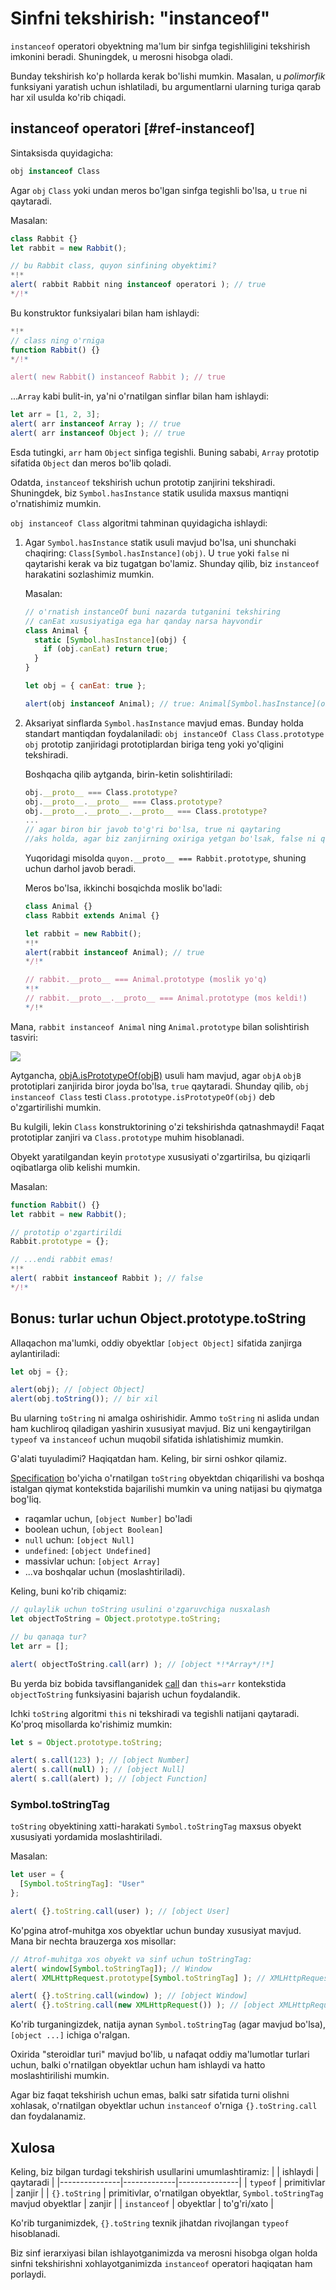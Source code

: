 # Sinfni tekshirish: "instanceof"

`instanceof` operatori obyektning ma'lum bir sinfga tegishliligini tekshirish imkonini beradi. Shuningdek, u merosni hisobga oladi.

Bunday tekshirish ko'p hollarda kerak bo'lishi mumkin. Masalan, u *polimorfik* funksiyani yaratish uchun ishlatiladi, bu argumentlarni ularning turiga qarab har xil usulda ko'rib chiqadi.

## instanceof operatori [#ref-instanceof]

Sintaksisda quyidagicha:
```js
obj instanceof Class
```

Agar `obj` `Class` yoki undan meros bo'lgan sinfga tegishli bo'lsa, u `true` ni qaytaradi.

Masalan:

```js run
class Rabbit {}
let rabbit = new Rabbit();

// bu Rabbit class, quyon sinfining obyektimi?
*!*
alert( rabbit Rabbit ning instanceof operatori ); // true
*/!*
```

Bu konstruktor funksiyalari bilan ham ishlaydi:

```js run
*!*
// class ning o'rniga
function Rabbit() {}
*/!*

alert( new Rabbit() instanceof Rabbit ); // true
```

...`Array` kabi bulit-in, ya'ni o'rnatilgan sinflar bilan ham ishlaydi:

```js run
let arr = [1, 2, 3];
alert( arr instanceof Array ); // true
alert( arr instanceof Object ); // true
```

Esda tutingki, `arr` ham `Object` sinfiga tegishli. Buning sababi, `Array`  prototip sifatida `Object` dan meros bo'lib qoladi.

Odatda, `instanceof` tekshirish uchun prototip zanjirini tekshiradi. Shuningdek, biz `Symbol.hasInstance` statik usulida maxsus mantiqni o'rnatishimiz mumkin.

`obj instanceof Class` algoritmi tahminan quyidagicha ishlaydi:

1. Agar `Symbol.hasInstance` statik usuli mavjud bo'lsa, uni shunchaki chaqiring: `Class[Symbol.hasInstance](obj)`. U `true` yoki `false` ni qaytarishi kerak va biz tugatgan bo'lamiz. Shunday qilib, biz `instanceof` harakatini sozlashimiz mumkin.

    Masalan:

    ```js run
    // o'rnatish instanceOf buni nazarda tutganini tekshiring
    // canEat xususiyatiga ega har qanday narsa hayvondir
    class Animal {
      static [Symbol.hasInstance](obj) {
        if (obj.canEat) return true;
      }
    }

    let obj = { canEat: true };

    alert(obj instanceof Animal); // true: Animal[Symbol.hasInstance](obj) chaqiriladi
    ```

2. Aksariyat sinflarda `Symbol.hasInstance` mavjud emas. Bunday holda standart mantiqdan foydalaniladi: `obj instanceOf Class` `Class.prototype` `obj` prototip zanjiridagi prototiplardan biriga teng yoki yo'qligini tekshiradi.

    Boshqacha qilib aytganda, birin-ketin solishtiriladi:
    ```js
    obj.__proto__ === Class.prototype?
    obj.__proto__.__proto__ === Class.prototype?
    obj.__proto__.__proto__.__proto__ === Class.prototype?
    ...
    // agar biron bir javob to'g'ri bo'lsa, true ni qaytaring
    //aks holda, agar biz zanjirning oxiriga yetgan bo'lsak, false ni qaytaring
    ```

   Yuqoridagi misolda `quyon.__proto__ === Rabbit.prototype`, shuning uchun darhol javob beradi.

   Meros bo'lsa, ikkinchi bosqichda moslik bo'ladi:

    ```js run
    class Animal {}
    class Rabbit extends Animal {}

    let rabbit = new Rabbit();
    *!*
    alert(rabbit instanceof Animal); // true
    */!*

    // rabbit.__proto__ === Animal.prototype (moslik yo'q)
    *!*
    // rabbit.__proto__.__proto__ === Animal.prototype (mos keldi!)
    */!*
    ```

  Mana, `rabbit instanceof Animal` ning `Animal.prototype` bilan solishtirish tasviri:

![](instanceof.svg)

 Aytgancha, [objA.isPrototypeOf(objB)](mdn:js/object/isPrototypeOf) usuli ham mavjud, agar `objA` `objB` prototiplari zanjirida biror joyda bo'lsa, `true` qaytaradi. Shunday qilib, `obj instanceof Class` testi `Class.prototype.isPrototypeOf(obj)` deb o'zgartirilishi mumkin.

 Bu kulgili, lekin `Class` konstruktorining o'zi tekshirishda qatnashmaydi! Faqat prototiplar zanjiri va `Class.prototype` muhim hisoblanadi.

Obyekt yaratilgandan keyin `prototype` xususiyati o'zgartirilsa, bu qiziqarli oqibatlarga olib kelishi mumkin.

Masalan:

```js run
function Rabbit() {}
let rabbit = new Rabbit();

// prototip o'zgartirildi
Rabbit.prototype = {};

// ...endi rabbit emas!
*!*
alert( rabbit instanceof Rabbit ); // false
*/!*
```

## Bonus: turlar uchun Object.prototype.toString

Allaqachon ma'lumki, oddiy obyektlar `[object Object]` sifatida zanjirga aylantiriladi:

```js run
let obj = {};

alert(obj); // [object Object]
alert(obj.toString()); // bir xil
```

Bu ularning `toString` ni amalga oshirishidir. Ammo `toString` ni aslida undan ham kuchliroq qiladigan yashirin xususiyat mavjud. Biz uni kengaytirilgan `typeof` va `instanceof` uchun muqobil sifatida ishlatishimiz mumkin.

G'alati tuyuladimi? Haqiqatdan ham. Keling, bir sirni oshkor qilamiz.

[Specification](https://tc39.github.io/ecma262/#sec-object.prototype.tostring) bo'yicha o'rnatilgan `toString` obyektdan chiqarilishi va boshqa istalgan qiymat kontekstida bajarilishi mumkin va uning natijasi bu qiymatga bog'liq.

- raqamlar uchun, `[object Number]` bo'ladi
- boolean uchun, `[object Boolean]`
- `null` uchun: `[object Null]`
- `undefined`: `[object Undefined]`
- massivlar uchun: `[object Array]`
- ...va boshqalar uchun (moslashtiriladi).

Keling, buni ko'rib chiqamiz:

```js run
// qulaylik uchun toString usulini o'zgaruvchiga nusxalash
let objectToString = Object.prototype.toString;

// bu qanaqa tur?
let arr = [];

alert( objectToString.call(arr) ); // [object *!*Array*/!*]
```

Bu yerda biz [](info:call-apply-decorators) bobida tavsiflanganidek [call](mdn:js/function/call) dan `this=arr` kontekstida `objectToString` funksiyasini bajarish uchun foydalandik.

Ichki `toString` algoritmi `this` ni tekshiradi va tegishli natijani qaytaradi. Ko'proq misollarda ko'rishimiz mumkin:

```js run
let s = Object.prototype.toString;

alert( s.call(123) ); // [object Number]
alert( s.call(null) ); // [object Null]
alert( s.call(alert) ); // [object Function]
```

### Symbol.toStringTag

`toString` obyektining xatti-harakati `Symbol.toStringTag` maxsus obyekt xususiyati yordamida moslashtiriladi.

Masalan:

```js run
let user = {
  [Symbol.toStringTag]: "User"
};

alert( {}.toString.call(user) ); // [object User]
```

Ko'pgina atrof-muhitga xos obyektlar uchun bunday xususiyat mavjud. Mana bir nechta brauzerga xos misollar:

```js run
// Atrof-muhitga xos obyekt va sinf uchun toStringTag:
alert( window[Symbol.toStringTag]); // Window
alert( XMLHttpRequest.prototype[Symbol.toStringTag] ); // XMLHttpRequest

alert( {}.toString.call(window) ); // [object Window]
alert( {}.toString.call(new XMLHttpRequest()) ); // [object XMLHttpRequest]
```

Ko'rib turganingizdek, natija aynan `Symbol.toStringTag` (agar mavjud bo'lsa), `[object ...]` ichiga o'ralgan.

Oxirida "steroidlar turi" mavjud bo'lib, u nafaqat oddiy ma'lumotlar turlari uchun, balki o'rnatilgan obyektlar uchun ham ishlaydi va hatto moslashtirilishi mumkin.

Agar biz faqat tekshirish uchun emas, balki satr sifatida turni olishni xohlasak, o'rnatilgan obyektlar uchun `instanceof` o'rniga `{}.toString.call` dan foydalanamiz.

## Xulosa

Keling, biz bilgan turdagi tekshirish usullarini umumlashtiramiz:
|               | ishlaydi   |  qaytaradi      |
|---------------|-------------|---------------|
| `typeof`      | primitivlar  |  zanjir       |
| `{}.toString` | primitivlar, o'rnatilgan obyektlar, `Symbol.toStringTag` mavjud obyektlar  | zanjir |
| `instanceof`  | obyektlar    |  to'g'ri/xato   |

Ko'rib turganimizdek, `{}.toString` texnik jihatdan rivojlangan `typeof` hisoblanadi. 

Biz sinf ierarxiyasi bilan ishlayotganimizda va merosni hisobga olgan holda sinfni tekshirishni xohlayotganimizda `instanceof` operatori haqiqatan ham porlaydi. 
